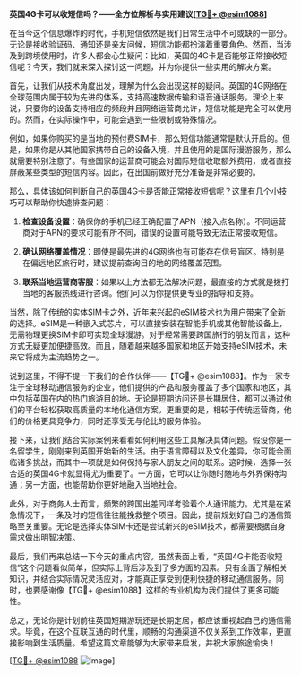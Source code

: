 **英国4G卡可以收短信吗？——全方位解析与实用建议[[TG💪+ @esim1088](https://t.me/s/esim1088)]**

在当今这个信息爆炸的时代，手机短信依然是我们日常生活中不可或缺的一部分。无论是接收验证码、通知还是亲友问候，短信功能都扮演着重要角色。然而，当涉及到跨境使用时，许多人都会心生疑问：比如，英国的4G卡是否能够正常接收短信呢？今天，我们就来深入探讨这一问题，并为你提供一些实用的解决方案。

首先，让我们从技术角度出发，理解为什么会出现这样的疑问。英国的4G网络在全球范围内属于较为先进的体系，支持高速数据传输和语音通话服务。理论上来说，只要你的设备支持相应的频段并且网络运营商允许，短信功能是完全可以使用的。然而，在实际操作中，可能会遇到一些限制或特殊情况。

例如，如果你购买的是当地的预付费SIM卡，那么短信功能通常是默认开启的。但是，如果你是从其他国家携带自己的设备入境，并且使用的是国际漫游服务，那么就需要特别注意了。有些国家的运营商可能会对国际短信收取额外费用，或者直接屏蔽某些类型的短信内容。因此，在出国前做好充分准备是非常必要的。

那么，具体该如何判断自己的英国4G卡是否能正常接收短信呢？这里有几个小技巧可以帮助你快速排查问题：

1. **检查设备设置**：确保你的手机已经正确配置了APN（接入点名称）。不同运营商对于APN的要求可能有所不同，错误的设置可能导致无法正常接收短信。
   
2. **确认网络覆盖情况**：即使是最先进的4G网络也有可能存在信号盲区。特别是在偏远地区旅行时，建议提前查询目的地的网络覆盖范围。

3. **联系当地运营商客服**：如果以上方法都无法解决问题，最直接的方式就是拨打当地的客服热线进行咨询。他们可以为你提供更专业的指导和支持。

当然，除了传统的实体SIM卡之外，近年来兴起的eSIM技术也为用户带来了全新的选择。eSIM是一种嵌入式芯片，可以直接安装在智能手机或其他智能设备上，无需物理更换SIM卡即可实现全球漫游。对于经常需要跨国旅行的朋友而言，这种方式无疑更加便捷高效。而且，随着越来越多国家和地区开始支持eSIM技术，未来它将成为主流趋势之一。

说到这里，不得不提一下我们的合作伙伴——【TG💪+ @esim1088】。作为一家专注于全球移动通信服务的企业，他们提供的产品和服务覆盖了多个国家和地区，其中包括英国在内的热门旅游目的地。无论是短期访问还是长期居住，都可以通过他们的平台轻松获取高质量的本地化通信方案。更重要的是，相较于传统运营商，他们的价格更具竞争力，同时还享受无与伦比的服务体验。

接下来，让我们结合实际案例来看看如何利用这些工具解决具体问题。假设你是一名留学生，刚刚来到英国开始新的生活。由于语言障碍以及文化差异，你可能会面临诸多挑战，而其中一项就是如何保持与家人朋友之间的联系。这时候，选择一张合适的英国4G卡就显得尤为重要了。一方面，它可以让你随时随地与外界保持沟通；另一方面，也能帮助你更好地融入当地社会。

此外，对于商务人士而言，频繁的跨国出差同样考验着个人通讯能力。尤其是在紧急情况下，一条及时的短信往往能挽救整个项目。因此，提前规划好自己的通信策略至关重要。无论是选择实体SIM卡还是尝试新兴的eSIM技术，都需要根据自身需求做出明智决策。

最后，我们再来总结一下今天的重点内容。虽然表面上看，“英国4G卡能否收短信”这个问题看似简单，但实际上背后涉及到了多方面的因素。只有全面了解相关知识，并结合实际情况灵活应对，才能真正享受到便利快捷的移动通信服务。同时，也要感谢像【TG💪+ @esim1088】这样的专业机构为我们提供了更多可能性。

总之，无论你是计划前往英国短期游玩还是长期定居，都应该重视起自己的通信需求。毕竟，在这个互联互通的时代里，顺畅的沟通渠道不仅关系到工作效率，更直接影响到生活质量。希望这篇文章能够为大家带来启发，并祝大家旅途愉快！

[[TG💪+ @esim1088](https://t.me/s/esim1088) ![Image](https://i.postimg.cc/4NQfJmqS/Snipaste-2025-05-13-00-14-12.png)]